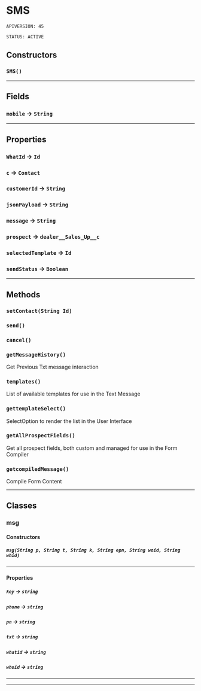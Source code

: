 # SMS

`APIVERSION: 45`

`STATUS: ACTIVE`
## Constructors
### `SMS()`
---
## Fields

### `mobile` → `String`


---
## Properties

### `WhatId` → `Id`


### `c` → `Contact`


### `customerId` → `String`


### `jsonPayload` → `String`


### `message` → `String`


### `prospect` → `dealer__Sales_Up__c`


### `selectedTemplate` → `Id`


### `sendStatus` → `Boolean`


---
## Methods
### `setContact(String Id)`
### `send()`
### `cancel()`
### `getMessageHistory()`

Get Previous Txt message interaction

### `templates()`

List of available templates for use in the Text Message

### `gettemplateSelect()`

SelectOption to render the list in the User Interface

### `getAllProspectFields()`

Get all prospect fields, both custom and managed for use in the Form Compiler

### `getcompiledMessage()`

Compile Form Content

---
## Classes
### msg
#### Constructors
##### `msg(String p, String t, String k, String epn, String woid, String whid)`
---
#### Properties

##### `key` → `string`


##### `phone` → `string`


##### `pn` → `string`


##### `txt` → `string`


##### `whatid` → `string`


##### `whoid` → `string`


---

---
